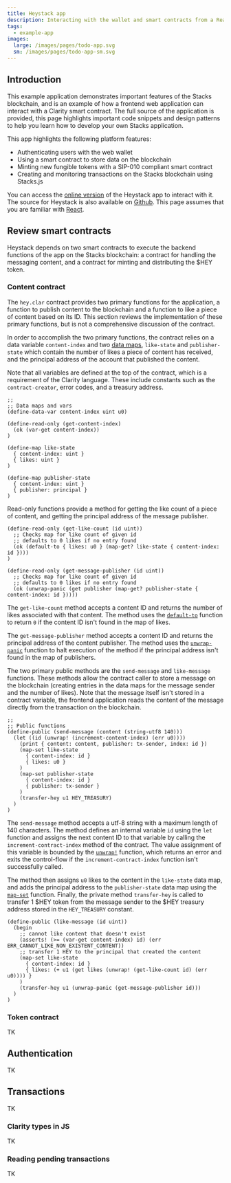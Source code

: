 ```yaml
---
title: Heystack app
description: Interacting with the wallet and smart contracts from a React application
tags:
  - example-app
images:
  large: /images/pages/todo-app.svg
  sm: /images/pages/todo-app-sm.svg
---
```


## Introduction

This example application demonstrates important features of the Stacks blockchain, and is an example of how a frontend
web application can interact with a Clarity smart contract. The full source of the application is provided, this page
highlights important code snippets and design patterns to help you learn how to develop your own Stacks application.

This app highlights the following platform features:

- Authenticating users with the web wallet
- Using a smart contract to store data on the blockchain
- Minting new fungible tokens with a SIP-010 compliant smart contract
- Creating and monitoring transactions on the Stacks blockchain using Stacks.js

You can access the [online version][heystack] of the Heystack app to interact with it. The source for Heystack is also
available on [Github][heystack_gh]. This page assumes that you are familiar with [React][].

## Review smart contracts

Heystack depends on two smart contracts to execute the backend functions of the app on the Stacks blockchain: a contract
for handling the messaging content, and a contract for minting and distributing the $HEY token.

### Content contract

The `hey.clar` contract provides two primary functions for the application, a function to publish content to
the blockchain and a function to like a piece of content based on its ID. This section reviews the implementation of
these primary functions, but is not a comprehensive discussion of the contract.

In order to accomplish the two primary functions, the contract relies on a data variable `content-index` and two
[data maps][], `like-state` and `publisher-state` which contain the number of likes a piece of content has received, and
the principal address of the account that published the content.

Note that all variables are defined at the top of the contract, which is a requirement of the Clarity language. These
include constants such as the `contract-creator`, error codes, and a treasury address.

```clarity
;;
;; Data maps and vars
(define-data-var content-index uint u0)

(define-read-only (get-content-index)
  (ok (var-get content-index))
)

(define-map like-state
  { content-index: uint }
  { likes: uint }
)

(define-map publisher-state
  { content-index: uint }
  { publisher: principal }
)
```

Read-only functions provide a method for getting the like count of a piece of content, and getting the principal address
of the message publisher.

```clarity
(define-read-only (get-like-count (id uint))
  ;; Checks map for like count of given id
  ;; defaults to 0 likes if no entry found
  (ok (default-to { likes: u0 } (map-get? like-state { content-index: id })))
)

(define-read-only (get-message-publisher (id uint))
  ;; Checks map for like count of given id
  ;; defaults to 0 likes if no entry found
  (ok (unwrap-panic (get publisher (map-get? publisher-state { content-index: id }))))
```

The `get-like-count` method accepts a content ID and returns the number of likes associated with that content. The
method uses the [`default-to`][] function to return `0` if the content ID isn't found in the map of likes.

The `get-message-publisher` method accepts a content ID and returns the principal address of the content publisher. The
method uses the [`unwrap-panic`][] function to halt execution of the method if the principal address isn't found in
the map of publishers.

The two primary public methods are the `send-message` and `like-message` functions. These methods allow the contract
caller to store a message on the blockchain (creating entries in the data maps for the message sender and the number
of likes). Note that the message itself isn't stored in a contract variable, the frontend application reads the content
of the message directly from the transaction on the blockchain.

```clarity
;;
;; Public functions
(define-public (send-message (content (string-utf8 140)))
  (let ((id (unwrap! (increment-content-index) (err u0))))
    (print { content: content, publisher: tx-sender, index: id })
    (map-set like-state
      { content-index: id }
      { likes: u0 }
    )
    (map-set publisher-state
      { content-index: id }
      { publisher: tx-sender }
    )
    (transfer-hey u1 HEY_TREASURY)
  )
)
```

The `send-message` method accepts a utf-8 string with a maximum length of 140 characters. The method defines an internal
variable `id` using the `let` function and assigns the next content ID to that variable by calling the
`increment-contract-index` method of the contract. The value assignment of this variable is bounded by the [`unwrap!`][]
function, which returns an error and exits the control-flow if the `increment-contract-index` function isn't
successfully called.

The method then assigns `u0` likes to the content in the `like-state` data map, and adds the principal address to the
`publisher-state` data map using the [`map-set`][] function. Finally, the private method `transfer-hey` is called to
transfer 1 $HEY token from the message sender to the $HEY treasury address stored in the `HEY_TREASURY` constant.

```clarity
(define-public (like-message (id uint))
  (begin
    ;; cannot like content that doesn't exist
    (asserts! (>= (var-get content-index) id) (err ERR_CANNOT_LIKE_NON_EXISTENT_CONTENT))
    ;; transfer 1 HEY to the principal that created the content
    (map-set like-state
      { content-index: id }
      { likes: (+ u1 (get likes (unwrap! (get-like-count id) (err u0)))) }
    )
    (transfer-hey u1 (unwrap-panic (get-message-publisher id)))
  )
)
```

### Token contract

TK

## Authentication

TK

## Transactions

TK

### Clarity types in JS

TK

### Reading pending transactions

TK

[heystack]: https://heystack.xyz
[react]: https://reactjs.org/
[heystack_gh]: https://github.com/blockstack/heystack
[data maps]: /references/language-functions#define-map
[`default-to`]: /references/language-functions#default-to
[`unwrap-panic`]: /references/language-functions#unwrap-panic
[`unwrap!`]: /references/language-functions#unwrap
[`map-set`]: /references/language-functions#map-set
